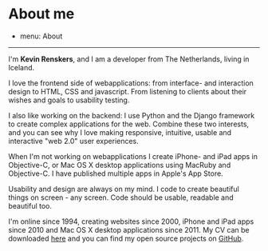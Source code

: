 # About me
- menu: About
---------------------

I'm **Kevin Renskers**, and I am a developer from The Netherlands, living in Iceland.

I love the frontend side of webapplications: from interface- and interaction design to HTML, CSS and javascript. From listening to clients about their wishes and goals to usability testing.

I also like working on the backend: I use Python and the Django framework to create complex applications for the web. Combine these two interests, and you can see why I love making responsive, intuitive, usable and interactive "web 2.0" user experiences.

When I'm not working on webapplications I create iPhone- and iPad apps in Objective-C, or Mac OS X desktop applications using MacRuby and Objective-C. I have published multiple apps in Apple's App Store.

Usability and design are always on my mind. I code to create beautiful things on screen - any screen. Code should be usable, readable and beautiful too.

I'm online since 1994, creating websites since 2000, iPhone and iPad apps since 2010 and Mac OS X desktop applications since 2011. My CV can be downloaded [here](http://dl.dropbox.com/u/2310965/KevinRenskers.pdf) and you can find my open source projects on [GitHub](https://github.com/kevinrenskers).
